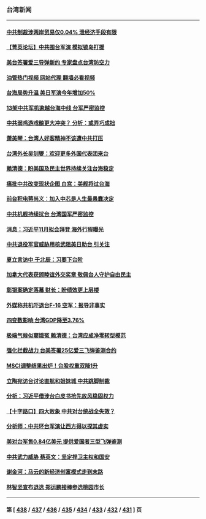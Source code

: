 ### 台湾新闻
---
#### [中共制裁涉两岸贸易仅0.04% 泄经济手段有限](../../pages/ncid1349361/n13801207.md?08141245) 
#### [【菁英论坛】中共围台军演 模拟锁岛打援](../../pages/ncid1349361/n13802010.md?08141245) 
#### [美台签署爱三导弹新约 专家盘点台湾防空力](../../pages/ncid1349361/n13802032.md?08141245) 
#### [油管热门视频 网站代理 翻墙必看视频](http://209.222.30.114:81/youtube.html?08141245)
#### [台海局势升温 美日军演今年增加50%](../../pages/ncid1349361/n13801967.md?08141245) 
#### [13架中共军机逾越台海中线 台军严密监控](../../pages/ncid1349361/n13801930.md?08141245) 
#### [中共弱鸡游戏酿更大冲突？ 分析：或弄巧成拙](../../pages/ncid1349361/n13801932.md?08141245) 
#### [萧美琴：台湾人好客精神不该遭中共打压](../../pages/ncid1349361/n13801733.md?08141245) 
#### [台湾外长吴钊燮：欢迎更多外国代表团来台](../../pages/ncid1349361/n13801684.md?08141245) 
#### [赖清德：盼美国及民主世界持续关注台海稳定](../../pages/ncid1349361/n13801549.md?08141245) 
#### [痛批中共改变现状企图 白宫：美舰将过台海](../../pages/ncid1349361/n13801374.md?08141245) 
#### [前台积电蒋尚义：加入中芯是人生最愚蠢决定](../../pages/ncid1349361/n13801241.md?08141245) 
#### [中共机舰持续扰台 台湾国军严密监控](../../pages/ncid1349361/n13801168.md?08141245) 
#### [消息：习近平11月拟会拜登 海外行程曝光](../../pages/ncid1349361/n13801224.md?08141245) 
#### [中共退役军官威胁用核武阻美日助台 引关注](../../pages/ncid1349361/n13801131.md?08141245) 
#### [夏立言访中 于北辰：习要下台阶](../../pages/ncid1349361/n13801183.md?08141245) 
#### [加拿大代表获颁睦谊外交奖章 敬佩台人守护自由民主](../../pages/ncid1349361/n13801171.md?08141245) 
#### [彰银案确定落幕 财长：盼绩效更上层楼](../../pages/ncid1349361/n13801139.md?08141245) 
#### [外媒称共机吓退台F-16 空军：报导非事实](../../pages/ncid1349361/n13801105.md?08141245) 
#### [四变数影响  台湾GDP降至3.76%](../../pages/ncid1349361/n13801092.md?08141245) 
#### [极端气候似窦娥冤 赖清德：台湾应成净零转型模范](../../pages/ncid1349361/n13801086.md?08141245) 
#### [强化拦截战力 台美签署25亿爱三飞弹鉴测合约](../../pages/ncid1349361/n13801075.md?08141245) 
#### [MSCI调整结果出炉！台股权重双降1升](../../pages/ncid1349361/n13801081.md?08141245) 
#### [立陶宛访台讨论直航和姐妹城 中共跳脚制裁](../../pages/ncid1349361/n13801195.md?08141245) 
#### [分析：习近平借涉台白皮书抢先放风稳固权力](../../pages/ncid1349361/n13801110.md?08141245) 
#### [【十字路口】四大败象 中共对台统战全失效？](../../pages/ncid1349361/n13800353.md?08141245) 
#### [分析师：中共环台军演让西方得以探其虚实](../../pages/ncid1349361/n13800995.md?08141245) 
#### [美对台军售0.84亿美元 提供爱国者三型飞弹鉴测](../../pages/ncid1349361/n13800983.md?08141245) 
#### [中共武力威胁 蔡英文：坚定捍卫主权和国安](../../pages/ncid1349361/n13801048.md?08141245) 
#### [谢金河：马云的新经济创富模式走到末路](../../pages/ncid1349361/n13800757.md?08141245) 
#### [林智坚宣布退选 郑运鹏接棒参选桃园市长](../../pages/ncid1349361/n13800949.md?08141245) 

---
#### 第 [ [438](./438.md?08141245) / [437](./437.md?08141245) / [436](./436.md?08141245) / [435](./435.md?08141245) / [434](./434.md?08141245) / [433](./433.md?08141245) / [432](./432.md?08141245) / [431](./431.md?08141245) ] 页
